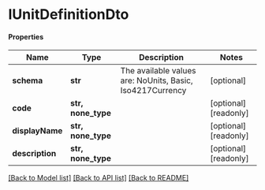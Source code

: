 # IUnitDefinitionDto

#### Properties
Name | Type | Description | Notes
------------ | ------------- | ------------- | -------------
**schema** | **str** | The available values are: NoUnits, Basic, Iso4217Currency | [optional] 
**code** | **str, none_type** |  | [optional] [readonly] 
**displayName** | **str, none_type** |  | [optional] [readonly] 
**description** | **str, none_type** |  | [optional] [readonly] 

[[Back to Model list]](../README.md#documentation-for-models) [[Back to API list]](../README.md#documentation-for-api-endpoints) [[Back to README]](../README.md)

